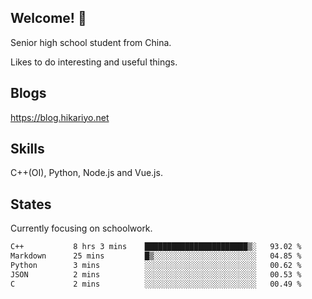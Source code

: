 ## Welcome! 👋

Senior high school student from China.

Likes to do interesting and useful things.

## Blogs

https://blog.hikariyo.net

## Skills

C++(OI), Python, Node.js and Vue.js.

## States

Currently focusing on schoolwork.

<!--START_SECTION:waka-->

```txt
C++           8 hrs 3 mins    ███████████████████████▒░   93.02 %
Markdown      25 mins         █▒░░░░░░░░░░░░░░░░░░░░░░░   04.85 %
Python        3 mins          ░░░░░░░░░░░░░░░░░░░░░░░░░   00.62 %
JSON          2 mins          ░░░░░░░░░░░░░░░░░░░░░░░░░   00.53 %
C             2 mins          ░░░░░░░░░░░░░░░░░░░░░░░░░   00.49 %
```

<!--END_SECTION:waka-->

